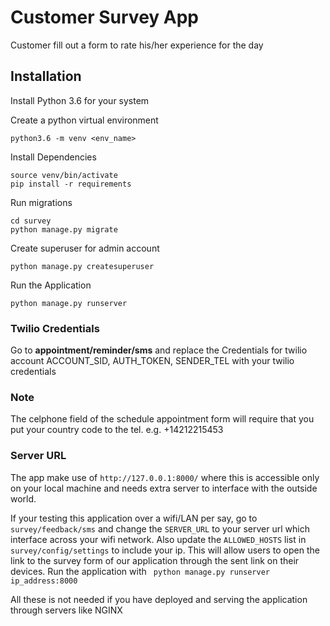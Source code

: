 # Customer Survey App
Customer fill out a form to rate his/her experience for the day

## Installation
Install Python 3.6 for your system

Create a python virtual environment
```
python3.6 -m venv <env_name>
```
Install Dependencies
```
source venv/bin/activate
pip install -r requirements
```
Run migrations
```
cd survey
python manage.py migrate
```
Create superuser for admin account
```
python manage.py createsuperuser
```

Run the Application
```
python manage.py runserver
```

### Twilio Credentials
Go to **appointment/reminder/sms** and replace the Credentials for twilio account
ACCOUNT_SID, AUTH_TOKEN, SENDER_TEL with your twilio credentials

### Note
The celphone field of the schedule appointment form will require that you put your country code to the tel.
e.g. +14212215453

### Server URL
The app make use of `http://127.0.0.1:8000/` where this is accessible only on your local machine and needs extra server 
to interface with the outside world.

If your testing this application over a wifi/LAN per say, go to `survey/feedback/sms` and change the `SERVER_URL`
 to your server url which interface across your wifi network. Also update the `ALLOWED_HOSTS` list in 
 `survey/config/settings` to include your ip.
This will allow users to open the link to the survey form of our application through the sent link on their devices. 
Run the application with ` python manage.py runserver ip_address:8000`

All these is not needed if you have deployed and serving the application through servers like NGINX


